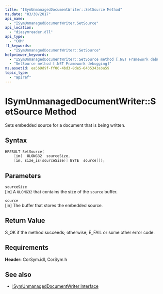 ```yaml
---
title: "ISymUnmanagedDocumentWriter::SetSource Method"
ms.date: "03/30/2017"
api_name: 
  - "ISymUnmanagedDocumentWriter.SetSource"
api_location: 
  - "diasymreader.dll"
api_type: 
  - "COM"
f1_keywords: 
  - "ISymUnmanagedDocumentWriter::SetSource"
helpviewer_keywords: 
  - "ISymUnmanagedDocumentWriter::SetSource method [.NET Framework debugging]"
  - "SetSource method [.NET Framework debugging]"
ms.assetid: ea5b9d9f-ff06-4bd3-8de5-6435343aba59
topic_type: 
  - "apiref"
---
```

# ISymUnmanagedDocumentWriter::SetSource Method
Sets embedded source for a document that is being written.  
  
## Syntax  
  
```cpp  
HRESULT SetSource(  
    [in]  ULONG32  sourceSize,  
    [in, size_is(sourceSize)] BYTE  source[]);  
```  
  
## Parameters  
 `sourceSize`  
 [in] A `ULONG32` that contains the size of the `source` buffer.  
  
 `source`  
 [in] The buffer that stores the embedded source.  
  
## Return Value  
 S_OK if the method succeeds; otherwise, E_FAIL or some other error code.  
  
## Requirements  
 **Header:** CorSym.idl, CorSym.h  
  
## See also

- [ISymUnmanagedDocumentWriter Interface](isymunmanageddocumentwriter-interface.md)
